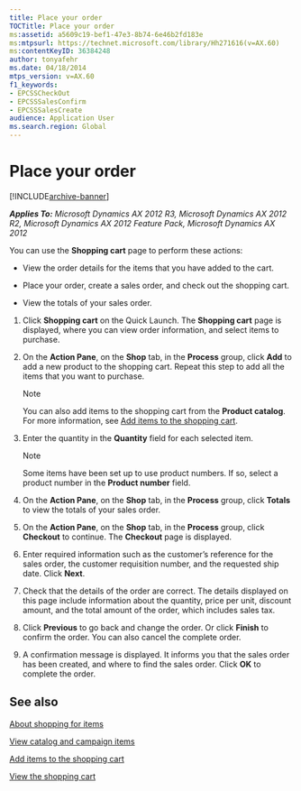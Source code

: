 ```yaml
---
title: Place your order
TOCTitle: Place your order
ms:assetid: a5609c19-bef1-47e3-8b74-6e46b2fd183e
ms:mtpsurl: https://technet.microsoft.com/library/Hh271616(v=AX.60)
ms:contentKeyID: 36384248
author: tonyafehr
ms.date: 04/18/2014
mtps_version: v=AX.60
f1_keywords:
- EPCSSCheckOut
- EPCSSSalesConfirm
- EPCSSSalesCreate
audience: Application User
ms.search.region: Global
---
```


# Place your order 


[!INCLUDE[archive-banner](includes/archive-banner.md)]


_**Applies To:** Microsoft Dynamics AX 2012 R3, Microsoft Dynamics AX 2012 R2, Microsoft Dynamics AX 2012 Feature Pack, Microsoft Dynamics AX 2012_

You can use the **Shopping cart** page to perform these actions:

  - View the order details for the items that you have added to the cart.

  - Place your order, create a sales order, and check out the shopping cart.

  - View the totals of your sales order.

<!-- end list -->

1.  Click **Shopping cart** on the Quick Launch. The **Shopping cart** page is displayed, where you can view order information, and select items to purchase.

2.  On the **Action Pane**, on the **Shop** tab, in the **Process** group, click **Add** to add a new product to the shopping cart. Repeat this step to add all the items that you want to purchase.
    

    > [!NOTE]
    > <P>You can also add items to the shopping cart from the <STRONG>Product catalog</STRONG>. For more information, see <A href="add-items-to-the-shopping-cart.md">Add items to the shopping cart</A>.</P>



3.  Enter the quantity in the **Quantity** field for each selected item.
    

    > [!NOTE]
    > <P>Some items have been set up to use product numbers. If so, select a product number in the <STRONG>Product number</STRONG> field.</P>



4.  On the **Action Pane**, on the **Shop** tab, in the **Process** group, click **Totals** to view the totals of your sales order.

5.  On the **Action Pane**, on the **Shop** tab, in the **Process** group, click **Checkout** to continue. The **Checkout** page is displayed.

6.  Enter required information such as the customer’s reference for the sales order, the customer requisition number, and the requested ship date. Click **Next**.

7.  Check that the details of the order are correct. The details displayed on this page include information about the quantity, price per unit, discount amount, and the total amount of the order, which includes sales tax.

8.  Click **Previous** to go back and change the order. Or click **Finish** to confirm the order. You can also cancel the complete order.

9.  A confirmation message is displayed. It informs you that the sales order has been created, and where to find the sales order. Click **OK** to complete the order.

## See also

[About shopping for items](about-shopping-for-items.md)

[View catalog and campaign items](view-catalog-and-campaign-items.md)

[Add items to the shopping cart](add-items-to-the-shopping-cart.md)

[View the shopping cart](view-the-shopping-cart.md)

  


